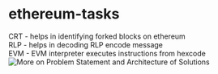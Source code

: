 # ethereum-tasks
CRT - helps in identifying forked blocks on ethereum\
RLP - helps in decoding RLP encode message\
EVM - EVM interpreter executes instructions from hexcode
![More on Problem Statement and Architecture of Solutions](docs/)
